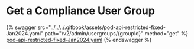 # Get a Compliance User Group

{% swagger src="../../../.gitbook/assets/pod-api-restricted-fixed-Jan2024.yaml" path="/v2/admin/usergroups/{groupId}" method="get" %}
[pod-api-restricted-fixed-Jan2024.yaml](../../../.gitbook/assets/pod-api-restricted-fixed-Jan2024.yaml)
{% endswagger %}
